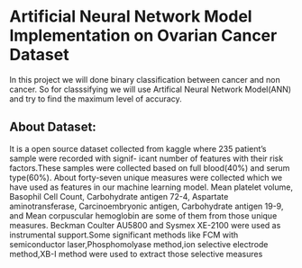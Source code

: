 # Artificial Neural Network Model Implementation on Ovarian Cancer Dataset

In this project we will done binary classification between cancer and non cancer. So for classsifying we will use Artifical Neural Network Model(ANN) and try to find the maximum level of accuracy.

## About Dataset:
It is a open source dataset collected from kaggle where 235 patient’s sample were recorded with signif-
icant number of features with their risk factors.These samples were collected based on full blood(40%)
and serum type(60%). About forty-seven unique measures were collected which we have used as
features in our machine learning model. Mean platelet volume, Basophil Cell Count, Carbohydrate
antigen 72-4, Aspartate aminotransferase, Carcinoembryonic antigen, Carbohydrate antigen 19-9,
and Mean corpuscular hemoglobin are some of them from those unique measures. Beckman Coulter
AU5800 and Sysmex XE-2100 were used as instrumental support.Some significant methods like FCM
with semiconductor laser,Phosphomolyase method,ion selective electrode method,XB-I method were
used to extract those selective measures

